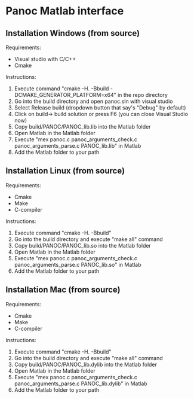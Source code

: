 # Panoc Matlab interface
## Installation Windows (from source)
Requirements: 
- Visual studio with C/C++ 
- Cmake

Instructions:
1. Execute command "cmake -H. -Bbuild -DCMAKE_GENERATOR_PLATFORM=x64" in the repo directory
2. Go into the build directory and open panoc.sln with visual studio
3. Select Release build (dropdown button that say's "Debug" by default)
4. Click on build-> build solution or press F6 (you can close Visual Studio now)
5. Copy build/PANOC/PANOC_lib.lib into the Matlab folder
6. Open Matlab in the Matlab folder
7. Execute "mex panoc.c panoc_arguments_check.c panoc_arguments_parse.c PANOC_lib.lib" in Matlab
8. Add the Matlab folder to your path

## Installation Linux (from source)
Requirements: 
- Cmake
- Make
- C-compiler

Instructions:
1. Execute command "cmake -H. -Bbuild"
2. Go into the build directory and execute "make all" command
3. Copy build/PANOC/PANOC_lib.so into the Matlab folder
4. Open Matlab in the Matlab folder
5. Execute "mex panoc.c panoc_arguments_check.c panoc_arguments_parse.c PANOC_lib.so" in Matlab
6. Add the Matlab folder to your path

## Installation Mac (from source)
Requirements: 
- Cmake
- Make
- C-compiler

Instructions:
1. Execute command "cmake -H. -Bbuild"
2. Go into the build directory and execute "make all" command
3. Copy build/PANOC/PANOC_lib.dylib into the Matlab folder
4. Open Matlab in the Matlab folder
5. Execute "mex panoc.c panoc_arguments_check.c panoc_arguments_parse.c PANOC_lib.dylib" in Matlab
6. Add the Matlab folder to your path